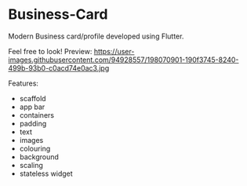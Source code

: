 # Business-Card
Modern Business card/profile developed using Flutter.

Feel free to look!
Preview: https://user-images.githubusercontent.com/94928557/198070901-190f3745-8240-499b-93b0-c0acd74e0ac3.jpg

Features:
- scaffold
- app bar
- containers
- padding
- text
- images
- colouring
- background
- scaling
- stateless widget

